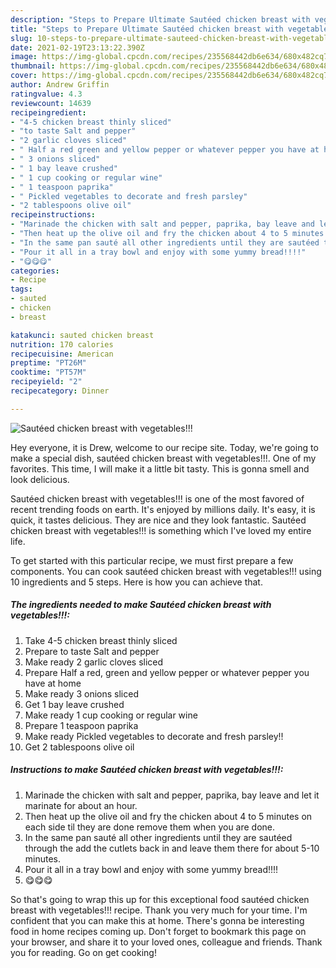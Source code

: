 ```yaml
---
description: "Steps to Prepare Ultimate Sautéed chicken breast with vegetables!!!"
title: "Steps to Prepare Ultimate Sautéed chicken breast with vegetables!!!"
slug: 10-steps-to-prepare-ultimate-sauteed-chicken-breast-with-vegetables
date: 2021-02-19T23:13:22.390Z
image: https://img-global.cpcdn.com/recipes/235568442db6e634/680x482cq70/sauteed-chicken-breast-with-vegetables-recipe-main-photo.jpg
thumbnail: https://img-global.cpcdn.com/recipes/235568442db6e634/680x482cq70/sauteed-chicken-breast-with-vegetables-recipe-main-photo.jpg
cover: https://img-global.cpcdn.com/recipes/235568442db6e634/680x482cq70/sauteed-chicken-breast-with-vegetables-recipe-main-photo.jpg
author: Andrew Griffin
ratingvalue: 4.3
reviewcount: 14639
recipeingredient:
- "4-5 chicken breast thinly sliced"
- "to taste Salt and pepper"
- "2 garlic cloves sliced"
- " Half a red green and yellow pepper or whatever pepper you have at home"
- " 3 onions sliced"
- " 1 bay leave crushed"
- " 1 cup cooking or regular wine"
- " 1 teaspoon paprika"
- " Pickled vegetables to decorate and fresh parsley"
- "2 tablespoons olive oil"
recipeinstructions:
- "Marinade the chicken with salt and pepper, paprika, bay leave and let it marinate for about an hour."
- "Then heat up the olive oil and fry the chicken about 4 to 5 minutes on each side til they are done remove them when you are done."
- "In the same pan sauté all other ingredients until they are sautéed through the add the cutlets back in and leave them there for about 5-10 minutes."
- "Pour it all in a tray bowl and enjoy with some yummy bread!!!!"
- "😋😋😋"
categories:
- Recipe
tags:
- sauted
- chicken
- breast

katakunci: sauted chicken breast 
nutrition: 170 calories
recipecuisine: American
preptime: "PT26M"
cooktime: "PT57M"
recipeyield: "2"
recipecategory: Dinner

---
```



![Sautéed chicken breast with vegetables!!!](https://img-global.cpcdn.com/recipes/235568442db6e634/680x482cq70/sauteed-chicken-breast-with-vegetables-recipe-main-photo.jpg)

Hey everyone, it is Drew, welcome to our recipe site. Today, we're going to make a special dish, sautéed chicken breast with vegetables!!!. One of my favorites. This time, I will make it a little bit tasty. This is gonna smell and look delicious.



Sautéed chicken breast with vegetables!!! is one of the most favored of recent trending foods on earth. It's enjoyed by millions daily. It's easy, it is quick, it tastes delicious. They are nice and they look fantastic. Sautéed chicken breast with vegetables!!! is something which I've loved my entire life.


To get started with this particular recipe, we must first prepare a few components. You can cook sautéed chicken breast with vegetables!!! using 10 ingredients and 5 steps. Here is how you can achieve that.

<!--inarticleads1-->

##### The ingredients needed to make Sautéed chicken breast with vegetables!!!:

1. Take 4-5 chicken breast thinly sliced
1. Prepare to taste Salt and pepper
1. Make ready 2 garlic cloves sliced
1. Prepare  Half a red, green and yellow pepper or whatever pepper you have at home
1. Make ready  3 onions sliced
1. Get  1 bay leave crushed
1. Make ready  1 cup cooking or regular wine
1. Prepare  1 teaspoon paprika
1. Make ready  Pickled vegetables to decorate and fresh parsley!!
1. Get 2 tablespoons olive oil




<!--inarticleads2-->

##### Instructions to make Sautéed chicken breast with vegetables!!!:

1. Marinade the chicken with salt and pepper, paprika, bay leave and let it marinate for about an hour.
1. Then heat up the olive oil and fry the chicken about 4 to 5 minutes on each side til they are done remove them when you are done.
1. In the same pan sauté all other ingredients until they are sautéed through the add the cutlets back in and leave them there for about 5-10 minutes.
1. Pour it all in a tray bowl and enjoy with some yummy bread!!!!
1. 😋😋😋




So that's going to wrap this up for this exceptional food sautéed chicken breast with vegetables!!! recipe. Thank you very much for your time. I'm confident that you can make this at home. There's gonna be interesting food in home recipes coming up. Don't forget to bookmark this page on your browser, and share it to your loved ones, colleague and friends. Thank you for reading. Go on get cooking!
